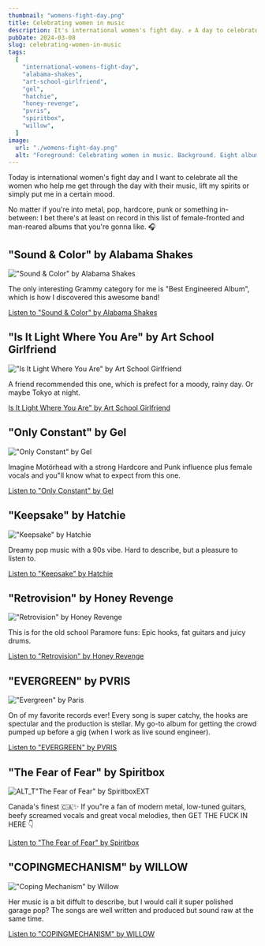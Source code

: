 ```yaml
---
thumbnail: "womens-fight-day.png"
title: Celebrating women in music
description: It's international women's fight day. ✊ A day to celebrate the superior sex and worship them and their music!
pubDate: 2024-03-08
slug: celebrating-women-in-music
tags:
  [
    "international-womens-fight-day",
    "alabama-shakes",
    "art-school-girlfriend",
    "gel",
    "hatchie",
    "honey-revenge",
    "pvris",
    "spiritbox",
    "willow",
  ]
image:
  url: "./womens-fight-day.png"
  alt: "Foreground: Celebrating women in music. Background. Eight album cover artworks."
---
```


Today is international women's fight day and I want to celebrate all the women who help me get through the day with their music, lift my spirits or simply put me in a certain mood.

No matter if you're into metal, pop, hardcore, punk or something in-between: I bet there's at least on record in this list of female-fronted and man-reared albums that you're gonna like. 🎧

## "Sound & Color" by Alabama Shakes

!["Sound & Color" by Alabama Shakes](1-music.jpeg)

The only interesting Grammy category for me is "Best Engineered Album", which is how I discovered this awesome band!

[Listen to "Sound & Color" by Alabama Shakes](https://songwhip.com/alabama-shakes/sound-and-color-2015)

## "Is It Light Where You Are" by Art School Girlfriend

!["Is It Light Where You Are" by Art School Girlfriend](2-music.jpeg)

A friend recommended this one, which is prefect for a moody, rainy day. Or maybe Tokyo at night.

[Is It Light Where You Are" by Art School Girlfriend](https://songwhip.com/artschoolgirlfriend/is-it-light-where-you-are)

## "Only Constant" by Gel

!["Only Constant" by Gel](3-music.jpeg)

Imagine Motörhead with a strong Hardcore and Punk influence plus female vocals and you"ll know what to expect from this one.

[Listen to "Only Constant" by Gel](https://songwhip.com/gel2/only-constant)

## "Keepsake" by Hatchie

!["Keepsake" by Hatchie](4-music.jpeg)

Dreamy pop music with a 90s vibe. Hard to describe, but a pleasure to listen to.

[Listen to "Keepsake" by Hatchie](https://songwhip.com/hatchie/keepsake)

## "Retrovision" by Honey Revenge

!["Retrovision" by Honey Revenge](5-music.jpeg)

This is for the old school Paramore funs: Epic hooks, fat guitars and juicy drums.

[Listen to "Retrovision" by Honey Revenge](https://songwhip.com/honeyrevenge/retrovision)

## "EVERGREEN" by PVRIS

!["Evergreen" by Paris](6-music.jpeg)

On of my favorite records ever! Every song is super catchy, the hooks are spectular and the production is stellar. My go-to album for getting the crowd pumped up before a gig (when I work as live sound engineer).

[Listen to "EVERGREEN" by PVRIS](https://songwhip.com/pvris/evergreen)

## "The Fear of Fear" by Spiritbox

![ALT_T"The Fear of Fear" by SpiritboxEXT](7-music.jpeg)

Canada's finest 🇨🇦✨ If you"re a fan of modern metal, low-tuned guitars, beefy screamed vocals and great vocal melodies, then GET THE FUCK IN HERE 👇

[Listen to "The Fear of Fear" by Spiritbox](https://songwhip.com/spiritbox/the-fear-of-fear)

## "COPINGMECHANISM" by WILLOW

!["Coping Mechanism" by Willow](8-music.jpg)

Her music is a bit diffult to describe, but I would call it super polished garage pop? The songs are well written and produced but sound raw at the same time.

[Listen to "COPINGMECHANISM" by WILLOW](https://songwhip.com/willow-2/copingmechanism2022)
